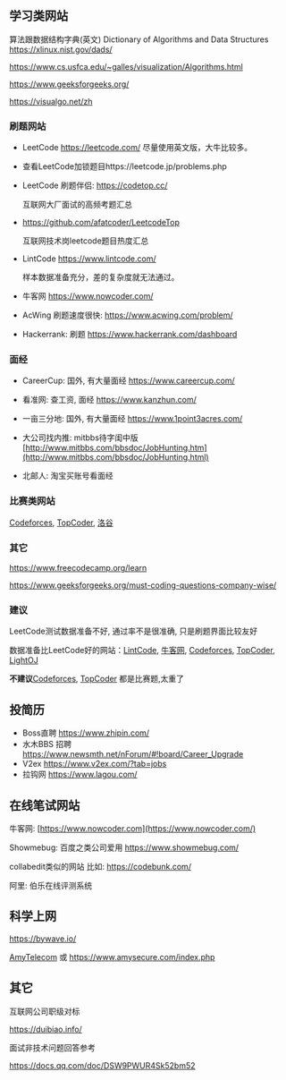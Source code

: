 ## 学习类网站

算法跟数据结构字典(英文) Dictionary of Algorithms and Data Structures  https://xlinux.nist.gov/dads/

https://www.cs.usfca.edu/~galles/visualization/Algorithms.html

https://www.geeksforgeeks.org/

https://visualgo.net/zh

### 刷题网站

- LeetCode  https://leetcode.com/  尽量使用英文版，大牛比较多。

- 查看LeetCode加锁题目https://leetcode.jp/problems.php

- LeetCode 刷题伴侣: https://codetop.cc/ 

  互联网大厂面试的高频考题汇总

- https://github.com/afatcoder/LeetcodeTop 

  互联网技术岗leetcode题目热度汇总

- LintCode   https://www.lintcode.com/ 

  样本数据准备充分，差的复杂度就无法通过。

- 牛客网  https://www.nowcoder.com/

- AcWing 刷题速度很快: https://www.acwing.com/problem/

- Hackerrank: 刷题 https://www.hackerrank.com/dashboard

### 面经

- CareerCup: 国外, 有大量面经 https://www.careercup.com/

- 看准网: 查工资, 面经 https://www.kanzhun.com/

- 一亩三分地: 国外, 有大量面经 https://www.1point3acres.com/

- 大公司找内推: mitbbs待字闺中版 [http://www.mitbbs.com/bbsdoc/JobHunting.htm](http://www.mitbbs.com/bbsdoc/JobHunting.html)

- 北邮人: 淘宝买账号看面经

### 比赛类网站

[Codeforces](https://codeforces.com/), [TopCoder](https://www.topcoder.com/), [洛谷](https://www.luogu.com.cn/)

### 其它

https://www.freecodecamp.org/learn

https://www.geeksforgeeks.org/must-coding-questions-company-wise/

### 建议

LeetCode测试数据准备不好, 通过率不是很准确, 只是刷题界面比较友好

数据准备比LeetCode好的网站：[LintCode](https://www.lintcode.com/), [牛客网](https://www.nowcoder.com/), [Codeforces](https://codeforces.com/), [TopCoder](https://www.topcoder.com/), [LightOJ](https://lightoj.com/)

**不建议**[Codeforces](https://codeforces.com/), [TopCoder](https://www.topcoder.com/) 都是比赛题,太重了

## 投简历

- Boss直聘 https://www.zhipin.com/  
- 水木BBS 招聘 https://www.newsmth.net/nForum/#!board/Career_Upgrade  
- V2ex  https://www.v2ex.com/?tab=jobs  
- 拉钩网 https://www.lagou.com/  

## 在线笔试网站

牛客网: [https://www.nowcoder.com](https://www.nowcoder.com/)

Showmebug: 百度之类公司爱用 https://www.showmebug.com/ 

collabedit类似的网站 比如: https://codebunk.com/

阿里: 伯乐在线评测系统

## 科学上网

https://bywave.io/

[AmyTelecom](https://amytele.net/index.php)  或 https://www.amysecure.com/index.php

## 其它

互联网公司职级对标

https://duibiao.info/

面试非技术问题回答参考

https://docs.qq.com/doc/DSW9PWUR4Sk52bm52